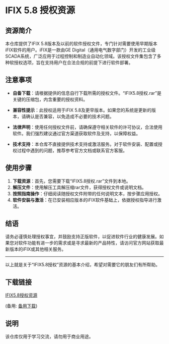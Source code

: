 # IFIX 5.8 授权资源

## 资源简介

本仓库提供了IFIX 5.8版本及以前的软件授权文件，专门针对需要使用早期版本iFIX软件的用户。iFIX是一款由GE Digital（通用电气数字部门）开发的工业级SCADA系统，广泛应用于过程控制和制造业自动化领域。该授权文件集包含了多种软授权选项，旨在支持用户在合法合规的前提下进行软件部署。

## 注意事项

- **自备下载**：请根据提供的信息自行下载所需的授权文件。“IFIX5.8授权.rar”是关键的压缩包，内含重要的授权资料。
  
- **兼容性提示**：此授权适用于iFIX 5.8及更早版本。如果您的系统是更新的版本，请确认是否兼容，以免造成不必要的技术问题。

- **法律声明**：使用任何授权文件前，请确保遵守相关软件的许可协议，合法使用软件。我们强烈建议通过官方渠道获取软件及支持，以保障权益。

- **技术支持**：本仓库不直接提供技术支持或激活服务。对于软件安装、配置或授权过程中遇到的问题，推荐参考官方文档或联系官方客服。

## 使用步骤

1. **下载资源**：首先，您需要下载“IFIX5.8授权.rar”文件到本地。
2. **解压文件**：使用解压工具解压缩rar文件，获得授权文件或说明文档。
3. **按照指南操作**：仔细阅读随授权文件附带的任何说明文本，按步骤应用授权。
4. **软件安装与激活**：在已安装相应版本的iFIX软件基础上，依据授权指导进行激活。

## 结语

请务必谨慎处理授权事宜，并鼓励支持正版软件，以促进软件行业的健康发展。如果您对软件功能有进一步的需求或是寻求最新的产品特性，请访问官方网站获取最新版本的iFIX或其他相关服务。

--- 

以上就是关于“IFIX5.8授权”资源的基本介绍，希望对需要它的朋友们有所帮助。

## 下载链接
[IFIX5.8授权资源](https://pan.quark.cn/s/934e762581c1) 

(备用: [备用下载](https://pan.baidu.com/s/1OjHDceHl_ORXkb2vxpLtBg?pwd=1234))

## 说明

该仓库仅用于学习交流，请勿用于商业用途。
